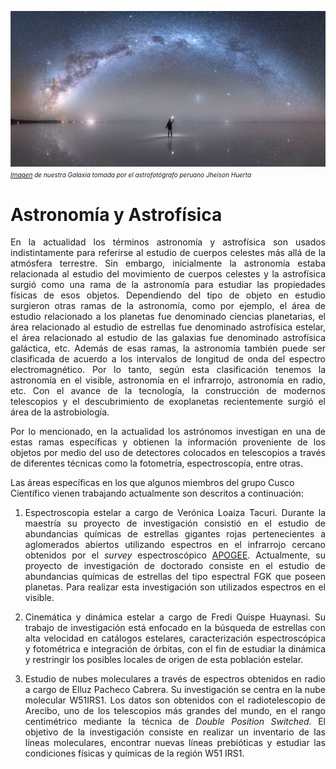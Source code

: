 ---
---

![](img/astronomy/galaxy.png)
<font size="1.5"> <i><a href="https://www.bbc.com/portuguese/internacional-50274440">Imagen</a> de nuestra Galaxia tomada por el astrofotógrafo peruano Jheison Huerta </i> </font> 
# **Astronomía y Astrofísica**


<p style='text-align: justify;'> En la actualidad los términos astronomía y astrofísica son usados indistintamente para referirse al estudio de cuerpos celestes más allá de la atmósfera terrestre. Sin embargo, inicialmente la astronomía estaba relacionada al estudio del movimiento de cuerpos celestes y la astrofísica surgió como una rama de la astronomía para estudiar las propiedades físicas de esos objetos. Dependiendo del tipo de objeto en estudio surgieron otras ramas de la astronomía, como por ejemplo, el área de estudio relacionado a los planetas fue denominado ciencias planetarias, el área relacionado al estudio de estrellas fue denominado astrofísica estelar, el área relacionado al estudio de las galaxias fue denominado astrofísica galáctica, etc. Además de esas ramas, la astronomía también puede ser clasificada de acuerdo a los intervalos de longitud de onda del espectro electromagnético. Por lo tanto, según esta clasificación tenemos la astronomía en el visible, astronomía en el infrarrojo,  astronomía en radio, etc. Con el avance de la tecnología, la construcción de modernos telescopios y el descubrimiento de exoplanetas recientemente surgió el área de la astrobiología. </p>

<p style='text-align: justify;'> Por lo mencionado, en la actualidad los astrónomos investigan en una de estas ramas específicas y obtienen la información proveniente de los objetos por medio del uso de detectores colocados en telescopios a través de diferentes técnicas como la fotometría, espectroscopía, entre otras. </p>

Las áreas específicas en los que algunos miembros del grupo Cusco Científico vienen trabajando actualmente son descritos a continuación:

1. <p style='text-align: justify;'> Espectroscopia estelar a cargo de Verónica Loaiza Tacuri. Durante la maestría su proyecto de investigación consistió en el estudio de abundancias químicas de estrellas gigantes rojas pertenecientes a aglomerados abiertos utilizando espectros en el infrarrojo cercano obtenidos por el <i>survey</i> espectroscópico <a href="https://www.sdss.org/surveys/apogee/">APOGEE</a>. Actualmente, su proyecto de investigación de doctorado consiste en el estudio de abundancias químicas de estrellas del tipo espectral FGK que poseen planetas. Para realizar esta investigación son utilizados espectros en el visible.</p>

2. <p style='text-align: justify;'> Cinemática y dinámica estelar a cargo de Fredi Quispe Huaynasi. Su trabajo de investigación está enfocado en la búsqueda de estrellas con alta velocidad en catálogos estelares, caracterización espectroscópica y fotométrica e integración de órbitas, con el fin de estudiar la dinámica y restringir los posibles locales de origen de esta población estelar.</p> 

3. <p style='text-align: justify;'> Estudio de nubes moleculares a través de espectros obtenidos en radio a cargo de Elluz Pacheco Cabrera. Su investigación se centra en la nube molecular  W51IRS1. Los datos son obtenidos con el radiotelescopio de Arecibo, uno de los telescopios más grandes del mundo, en el rango centimétrico mediante la técnica de  <i>Double Position Switched.</i> El objetivo de la investigación consiste en realizar un inventario de las líneas moleculares, encontrar nuevas líneas prebióticas y estudiar las condiciones físicas y químicas de la región W51 IRS1. </p>
